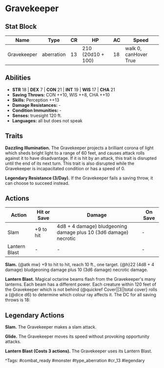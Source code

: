 # Gravekeeper

## Stat Block

| Name | Type | CR | HP | AC | Speed |
|------|------|----|----|----|-------|
| Gravekeeper | aberration | 13 | 210 (20d10 + 100) | 18 | walk 0, canHover True |

## Abilities

- **STR** 18 | **DEX** 7 | **CON** 21 | **INT** 19 | **WIS** 17 | **CHA** 21
- **Saving Throws:** CON ++10, WIS ++8, CHA ++10  
- **Skills:** Perception ++13  
- **Damage Resistances:** -  
- **Condition Immunities:** -  
- **Senses:** truesight 120 ft.  
- **Languages:** all but does not speak

## Traits

**Dazzling Illumination.** The Gravekeeper projects a brilliant corona of light which sheds bright light to a range of 60 feet, and causes attack rolls against it to have disadvantage. If it is hit by an attack, this trait is disrupted until the end of its next turn. This trait is also disrupted while the Gravekeeper is incapacitated condition or has a speed of 0.

**Legendary Resistance (3/Day).** If the Gravekeeper fails a saving throw, it can choose to succeed instead.


## Actions

| Action | Hit or Save | Damage | On Save |
|--------|--------------|--------|----------|
| Slam | +9 to hit | 4d8 + 4 damage) bludgeoning damage plus 10 (3d6 damage) necrotic | - |
| Lantern Blast | - | - | - |

**Slam.** {@atk mw} +9 to hit to hit, reach 10 ft., one target. {@h}22 (4d8 + 4 damage) bludgeoning damage plus 10 (3d6 damage) necrotic damage.

**Lantern Blast.** Magical octarine beams flash from the Gravekeeper's many lanterns. Each beam has a different power. Each creature within 120 feet of the Gravekeeper which is not behind {@quickref Cover||3||total cover} rolls a {@dice d6} to determine which colour ray affects it. The DC for all saving throws is 18:

## Legendary Actions

**Slam.** The Gravekeeper makes a slam attack.

**Glide.** The Gravekeeper moves its speed without provoking opportunity attacks.

**Lantern Blast (Costs 3 actions).** The Gravekeeper uses its Lantern Blast.



^Tags: #combat_ready #monster #type_aberration #cr_13 #legendary